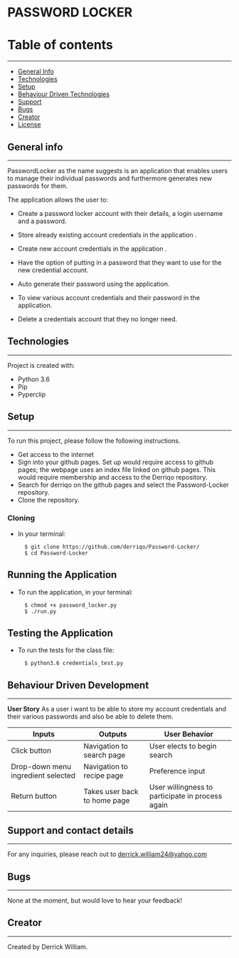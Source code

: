 # PASSWORD LOCKER


# Table of contents
***
* [General Info](#General-Info)
* [Technologies](#Technologies)
* [Setup](#Setup)
* [Behaviour Driven Technologies](#Behaviour-Driven-Technologies)
* [Support](#Support)
* [Bugs](#Bugs)
* [Creator](#Creator)
* [License](#License)

## General info
---
PasswordLocker as the name suggests is an application that enables users to manage their individual passwords and furthermore generates new passwords for them.

The application allows the user to:

* Create a password locker account with their details, a login username and a password.

* Store already existing account credentials in the application .

* Create new account credentials in the application .

* Have the option of putting in a password that they want to use for the new credential account.

* Auto generate their password using the application.

* To view various account credentials and their password in the application.

* Delete a credentials account that they no longer need.


## Technologies
---
Project is created with:
* Python 3.6
* Pip
* Pyperclip

## Setup
---
To run this project, please follow the following instructions.
-   Get access to the internet
-   Sign into your github pages. Set up would require access to github pages; the webpage uses an index file linked on github pages. This would require membership and access to the Derriqo repository.
-   Search for derriqo on the github pages and select the Password-Locker repository.
-   Clone the repository.

### Cloning
* In your terminal:
        
        $ git clone https://github.com/derriqo/Password-Locker/
        $ cd Password-Locker

## Running the Application
* To run the application, in your terminal:

        $ chmod +x password_locker.py
        $ ./run.py
        
## Testing the Application
* To run the tests for the class file:

        $ python3.6 credentials_test.py
        

## Behaviour Driven Development
---

**User Story**
As a user i want to be able to store my account credentials and their various passwords and also  be able to delete them.

| Inputs|Outputs|User Behavior|
|-------|-------|-------------|
| Click button    |  Navigation to search page | User elects to begin search |
| Drop-down menu ingredient selected | Navigation to recipe page | Preference input |
| Return button         |   Takes user back to home page| User willingness to participate in process again|



## Support and contact details
---
For any inquiries, please reach out to derrick.william24@yahoo.com

## Bugs
---
None at the moment, but would love to hear your feedback!

## Creator
---

Created by Derrick William. 
